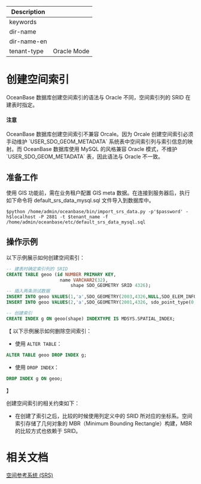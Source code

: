 | Description   |                 |
|---------------|-----------------|
| keywords      |                 |
| dir-name      |                 |
| dir-name-en   |                 |
| tenant-type   | Oracle Mode      |

# 创建空间索引

OceanBase 数据库创建空间索引的语法与 Oracle 不同，空间索引列的 SRID 在建表时指定。

<main id="notice" type='notice'>
  <h4>注意</h4>
  <p>OceanBase 数据库创建空间索引不兼容 Orcale。因为 Orcale 创建空间索引必须手动维护 `USER_SDO_GEOM_METADATA` 系统表中空间索引列与索引信息的映射。而 OceanBase 数据库使用 MySQL 的风格兼容 Oracle 模式，不维护 `USER_SDO_GEOM_METADATA` 表，因此语法与 Oracle 不一致。</p>
</main>

## 准备工作

使用 GIS 功能前，需在业务租户配置 GIS meta 数据。在连接到服务器后，执行如下命令将  default_srs_data_mysql.sql 文件导入到数据库中。

```shell
$python /home/admin/oceanbase/bin/import_srs_data.py -p'$password' -h$localhost -P 2881 -t $tenant_name -f /home/admin/oceanbase/etc/default_srs_data_mysql.sql
```

## 操作示例

以下示例展示如何创建空间索引：

```sql
-- 建表时确定索引列的 SRID
CREATE TABLE geoo (id NUMBER PRIMARY KEY, 
                    name VARCHAR2(32), 
                        shape SDO_GEOMETRY SRID 4326);
-- 插入两条测试数据
INSERT INTO geoo VALUES(1,'a',SDO_GEOMETRY(2003,4326,NULL,SDO_ELEM_INFO_ARRAY(1,1003,1),SDO_ORDINATE_ARRAY(0,0, 0,1, 1,1, 1,0, 0,0)));
INSERT INTO geoo VALUES(2,'a',SDO_GEOMETRY(2001,4326, sdo_point_type(0, 0, NULL), NULL, NULL));

-- 创建索引
CREATE INDEX g ON geoo(shape) INDEXTYPE IS MDSYS.SPATIAL_INDEX;
```

【
以下示例展示如何删除空间索引：

- 使用 `ALTER TABLE`：

```sql
ALTER TABLE geoo DROP INDEX g;
```

- 使用 `DROP INDEX`：

```sql
DROP INDEX g ON geoo;
```
】

创建空间索引的相关约束如下：

* 在创建了索引之后，比较的时候使用列定义中的 SRID 所对应的坐标系。空间索引存储了几何对象的 MBR（Minimum Bounding Rectangle）构建，MBR 的比较方式也依赖于 SRID。

# 相关文档

[空间参考系统 (SRS)]()
